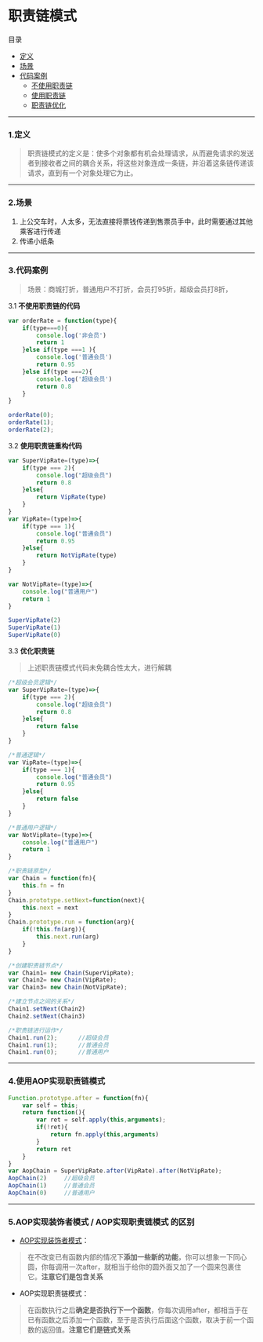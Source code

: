 # 职责链模式
目录
- [定义](#define)
- [场景](#scene)
- [代码案例](#codeCase)
    - [不使用职责链](#unuse)
    - [使用职责链](#use)
    - [职责链优化](#optimize)

---

<span id='define'/>

### 1.定义

> 职责链模式的定义是：使多个对象都有机会处理请求，从而避免请求的发送者到接收者之间的耦合关系，将这些对象连成一条链，并沿着这条链传递该请求，直到有一个对象处理它为止。

---

<span id='scene'/>

### 2.场景
1. 上公交车时，人太多，无法直接将票钱传递到售票员手中，此时需要通过其他乘客进行传递
2. 传递小纸条

---

<span id='codeCase'/>

### 3.代码案例

> 场景：商城打折，普通用户不打折，会员打95折，超级会员打8折，

<span id='codeCase'/>

3.1 __不使用职责链的代码__
```js
var orderRate = function(type){
    if(type===0){
        console.log('非会员')
        return 1
    }else if(type ===1 ){
        console.log('普通会员')
        return 0.95
    }else if(type ===2){
        console.log('超级会员')
        return 0.8
    }
}

orderRate(0);
orderRate(1);
orderRate(2);
```

<span id='use'/>

3.2 __使用职责链重构代码__
```js
var SuperVipRate=(type)=>{
    if(type === 2){
        console.log("超级会员")
        return 0.8
    }else{
        return VipRate(type)
    }
}
var VipRate=(type)=>{
    if(type === 1){
        console.log("普通会员")
        return 0.95
    }else{
        return NotVipRate(type)
    }
}

var NotVipRate=(type)=>{
    console.log("普通用户")
    return 1
}

SuperVipRate(2)
SuperVipRate(1)
SuperVipRate(0)
```

<span id='optimize'/>

3.3 __优化职责链__
> 上述职责链模式代码未免耦合性太大，进行解耦
```js
/*超级会员逻辑*/
var SuperVipRate=(type)=>{
    if(type === 2){
        console.log("超级会员")
        return 0.8
    }else{
        return false
    }
}

/*普通逻辑*/
var VipRate=(type)=>{
    if(type === 1){
        console.log("普通会员")
        return 0.95
    }else{
        return false
    }
}

/*普通用户逻辑*/
var NotVipRate=(type)=>{
    console.log("普通用户")
    return 1
}

/*职责链原型*/
var Chain = function(fn){
    this.fn = fn
}
Chain.prototype.setNext=function(next){
    this.next = next
}
Chain.prototype.run = function(arg){
    if(!this.fn(arg)){
        this.next.run(arg)
    }
}

/*创建职责链节点*/
var Chain1= new Chain(SuperVipRate);
var Chain2= new Chain(VipRate);
var Chain3= new Chain(NotVipRate);

/*建立节点之间的关系*/
Chain1.setNext(Chain2)
Chain2.setNext(Chain3)

/*职责链进行运作*/
Chain1.run(2);      //超级会员
Chain1.run(1);      //普通会员
Chain1.run(0);      //普通用户

```

---

<span id='aop'/>

### 4.使用AOP实现职责链模式
```js
Function.prototype.after = function(fn){
    var self = this;
    return function(){
        var ret = self.apply(this,arguments);
        if(!ret){
            return fn.apply(this,arguments)
        }
        return ret
    }
}
var AopChain = SuperVipRate.after(VipRate).after(NotVipRate);
AopChain(2)     //超级会员
AopChain(1)     //普通会员
AopChain(0)     //普通用户
```

---

### 5.AOP实现装饰者模式 / AOP实现职责链模式 的区别
- [AOP实现装饰者模式](./Decorator.md/#aop)：
> 在不改变已有函数内部的情况下**添加一些新的功能**，你可以想象一下同心圆，你每调用一次after，就相当于给你的圆外面又加了一个圆来包裹住它。**注意它们是包含关系**

- AOP实现职责链模式：
> 在函数执行之后**确定是否执行下一个函数**，你每次调用after，都相当于在已有函数之后添加一个函数，至于是否执行后面这个函数，取决于前一个函数的返回值。**注意它们是链式关系**

